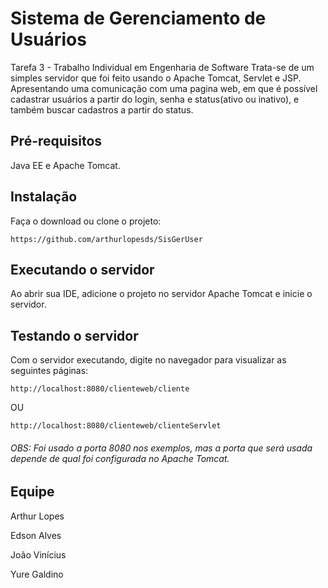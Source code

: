 # Sistema de Gerenciamento de Usuários

Tarefa 3 - Trabalho Individual em Engenharia de Software
Trata-se de um simples servidor que foi feito usando o Apache Tomcat, Servlet e JSP.
Apresentando uma comunicação com uma pagina web, em que é possível cadastrar usuários a partir do login, senha e status(ativo ou inativo),
e também buscar cadastros a partir do status.

## Pré-requisitos

Java EE e Apache Tomcat.

## Instalação

Faça o download ou clone o projeto:

```
https://github.com/arthurlopesds/SisGerUser
```

## Executando o servidor

Ao abrir sua IDE, adicione o projeto no servidor Apache Tomcat e inicie o servidor.

## Testando o servidor

Com o servidor executando, digite no navegador para visualizar as seguintes páginas:

```
http://localhost:8080/clienteweb/cliente
```

OU

```
http://localhost:8080/clienteweb/clienteServlet
```
###### OBS: Foi usado a porta 8080 nos exemplos, mas a porta que será usada depende de qual foi configurada no Apache Tomcat.

## Equipe

Arthur Lopes  

Edson Alves  

João Vinícius  

Yure Galdino








